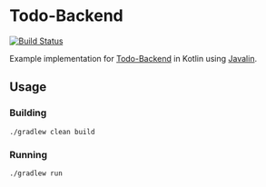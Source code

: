 # Todo-Backend

[![Build Status](https://travis-ci.org/sdqali/todo-javalin.svg?branch=master)](https://travis-ci.org/sdqali/todo-javalin)

Example implementation for [Todo-Backend](http://www.todobackend.com/) in Kotlin using [Javalin](https://javalin.io).

## Usage
### Building
```
./gradlew clean build
```
### Running
```
./gradlew run
```
